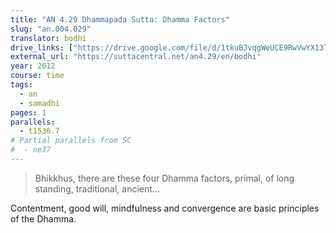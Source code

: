 ```yaml
---
title: "AN 4.29 Dhammapada Sutta: Dhamma Factors"
slug: "an.004.029"
translator: bodhi
drive_links: ["https://drive.google.com/file/d/1tkuBJvqgWeUCE9RwVwYX13TuUgNSEbU4/view?usp=drivesdk"]
external_url: "https://suttacentral.net/an4.29/en/bodhi"
year: 2012
course: time
tags:
  - an
  - samadhi
pages: 1
parallels:
  - t1536.7
# Partial parallels from SC
#  - ne37
---
```


> Bhikkhus, there are these four Dhamma factors, primal, of long standing, traditional, ancient...

Contentment, good will, mindfulness and convergence are basic principles of the Dhamma.

